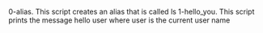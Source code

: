 0-alias. This script creates an alias that is called ls
1-hello_you. This script prints the message hello user where user is the current user name
